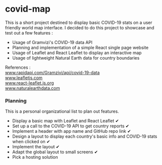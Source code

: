 # covid-map

This is a short project destined to display basic COVID-19 stats on a user friendly world map interface.
I decided to do this project to showcase and test out a few features :
- Usage of Gramvizi's COVID-19 data API
- Planning and implementation of a simple React single page website
- Usage of Leaflet and React Leaflet to display an interactive map
- Usage of lightweight Natural Earth data for country boundaries

References :  
www.rapidapi.com/Gramzivi/api/covid-19-data  
www.leafletjs.com  
www.react-leaflet.js.org  
www.naturalearthdata.com

### Planning

This is a personal organizational list to plan out features.
- Display a basic map with Leaflet and React Leaflet ✔
- Set up a call to the COVID-19 API to get country reports ✔
- Implement a header with app name and GitHub repo link ✔
- Design a layout to display each country's basic info and COVID-19 stats when clicked on ✔
- Implement the layout ✔
- Adapt the global layout to small screens ✔
- Pick a hosting solution
